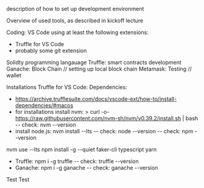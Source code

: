 description of how to set up development environment

Overview of used tools, as described in kickoff lecture


Coding: VS Code using at least the following extensions:
- Truffle for VS Code
- probably some git extension


Solidty programming langauage
Truffle: smart contracts development
Ganache: Block Chain // setting up local block chain
Metamask: Testing // wallet



Installations
Truffle for VS Code: 
Dependencies: 
- https://archive.trufflesuite.com/docs/vscode-ext/how-to/install-dependencies/#macos
- for installations install nvm: > curl -o- https://raw.githubusercontent.com/nvm-sh/nvm/v0.39.2/install.sh | bash
-- check: nvm --version
- install node.js: nvm install --lts
-- check: node --version
-- check: npm --version

nvm use --lts
npm install -g --quiet faker-cli typescript yarn

- Truffle: npm i -g truffle
-- check: truffle --version
- Ganache: npm i -g ganache
-- check: ganache --version



Test Test